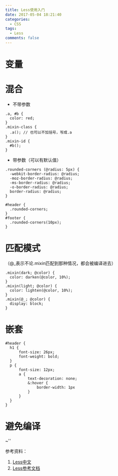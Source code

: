 ```yaml
---
title: Less使用入门
date: 2017-05-04 18:21:40
categories:
  - CSS
tags:
  - Less
comments: false
---
```


# 变量

# 混合

* 不带参数
```less
.a, #b {
  color: red;
}
.mixin-class {
  .a(); // 也可以不加括号，写成.a
}
.mixin-id {
  #b();
}
```

* 带参数（可以有默认值）
```less
.rounded-corners (@radius: 5px) {
  -webkit-border-radius: @radius;
  -moz-border-radius: @radius;
  -ms-border-radius: @radius;
  -o-border-radius: @radius;
  border-radius: @radius;
}

#header {
  .rounded-corners;
}
#footer {
  .rounded-corners(10px);
}
```

# 匹配模式
（@_表示不论.mixin匹配到那种情况，都会被编译进去）
```less
.mixin(dark; @color) {
  color: darken(@color, 10%);
}
.mixin(light; @color) {
  color: lighten(@color, 10%);
}
.mixin(@_; @color) {
  display: block;
}
```

# 嵌套
```less
#header {
  h1 {
      font-size: 26px;
      font-weight: bold;
  }
  p {
      font-size: 12px;
      a {
          text-decoration: none;
          &:hover {
              border-width: 1px
          }
      }
  }
}
```

# 避免编译
~''

参考资料：
1. [Less中文](http://www.1024i.com/demo/less/document.html)
2. [Less参考文档](http://www.css88.com/doc/less/features/#loops-feature)